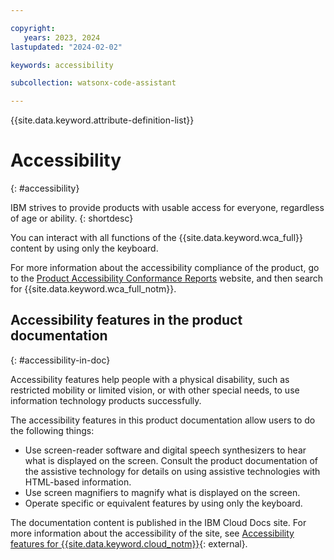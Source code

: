 ```yaml
---

copyright:
   years: 2023, 2024
lastupdated: "2024-02-02"

keywords: accessibility

subcollection: watsonx-code-assistant

---
```


{{site.data.keyword.attribute-definition-list}}

# Accessibility
{: #accessibility}

IBM strives to provide products with usable access for everyone, regardless of age or ability.
{: shortdesc}

You can interact with all functions of the {{site.data.keyword.wca_full}} content by using only the keyboard.

For more information about the accessibility compliance of the product, go to the [Product Accessibility Conformance Reports](https://www.ibm.com/able/product_accessibility/) website, and then search for {{site.data.keyword.wca_full_notm}}.

## Accessibility features in the product documentation
{: #accessibility-in-doc}

Accessibility features help people with a physical disability, such as restricted mobility or limited vision, or with other special needs, to use information technology products successfully.

The accessibility features in this product documentation allow users to do the following things:

- Use screen-reader software and digital speech synthesizers to hear what is displayed on the screen. Consult the product documentation of the assistive technology for details on using assistive technologies with HTML-based information.
- Use screen magnifiers to magnify what is displayed on the screen.
- Operate specific or equivalent features by using only the keyboard.

The documentation content is published in the IBM Cloud Docs site. For more information about the accessibility of the site, see [Accessibility features for {{site.data.keyword.cloud_notm}}](/docs/overview?topic=overview-accessibility-platform){: external}.

